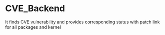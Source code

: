 # CVE_Backend
It finds CVE vulnerability and provides corresponding status with patch link for all packages and kernel 
